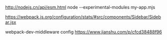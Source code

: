 http://nodejs.cn/api/esm.html
node --experimental-modules my-app.mjs

https://webpack.js.org/configuration/stats/#src/components/Sidebar/Sidebar.jsx

webpack-dev-middleware config
https://www.jianshu.com/p/cfcd38488f96